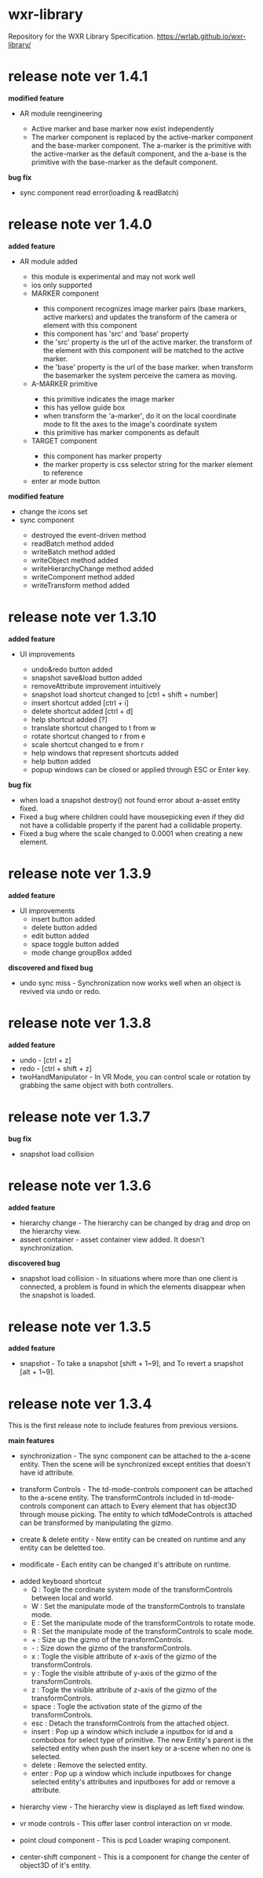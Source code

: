# wxr-library
Repository for the WXR Library Specification. https://wrlab.github.io/wxr-library/

# release note ver 1.4.1
<b>modified feature</b>
<ul>
	<li>AR module reengineering</li>
	<ul>
		<li>Active marker and base marker now exist independently</li>
		<li>The marker component is replaced by the active-marker component and the base-marker component. The a-marker is the primitive with the active-marker as the default component, and the a-base is the primitive with the base-marker as the default component.</li>
	</ul>
</ul>
<b>bug fix</b>
<ul>
	<li>sync component read error(loading & readBatch)</li>
</ul>

# release note ver 1.4.0
<b>added feature</b>
<ul>
	<li>AR module added</li>
	<ul>
		<li>this module is experimental and may not work well</li>
		<li>ios only supported</li>
		<li>MARKER component</li>
		<ul>
			<li>this component recognizes image marker pairs (base markers, active markers) and updates the transform of the camera or element with this component</li>
			<li>this component has 'src' and 'base' property</li>
			<li>the 'src' property is the url of the active marker. the transform of the element with this component will be matched to the active marker.</li>
			<li>the 'base' property is the url of the base marker. when transform the basemarker the system  perceive the camera as moving.</li>
		</ul>
		<li>A-MARKER primitive</li>
		<ul>
			<li>this primitive indicates the image marker</li>
			<li>this has yellow guide box</li>
			<li>when transform the 'a-marker', do it on the local coordinate mode to fit the axes to the image's coordinate system</li>
			<li>this primitive has marker components as default</li>
		</ul>
		<li>TARGET component</li>
		<ul>
			<li>this component has marker property</li>
			<li>the marker property is css selector string for the marker element to reference</li> 
		</ul>
		<li>enter ar mode button</li>
	</ul>
</ul>
<b>modified feature</b>
<ul>
	<li>change the icons set</li>
	<li>sync component</li>
		<ul>
			<li>destroyed the event-driven method</li>
			<li>readBatch method added</li>
			<li>writeBatch method added</li>
			<li>writeObject method added</li>
			<li>writeHierarchyChange method added</li>
			<li>writeComponent method added</li>
			<li>writeTransform method added</li>
		</ul>
</ul>

# release note ver 1.3.10
<b>added feature</b>
<ul>
	<li>UI improvements</li>
 		<ul>
			<li>undo&redo button added</li>
            		<li>snapshot save&load button added</li>
			<li>removeAttribute improvement intuitively</li>
			<li>snapshot load shortcut changed to [ctrl + shift + number]</li>
			<li>insert shortcut added [ctrl + i]</li>
			<li>delete shortcut added [ctrl + d]</li>
			<li>help shortcut added [?]</li>
			<li>translate shortcut changed to t from w</li>
			<li>rotate shortcut changed to r from e</li>
			<li>scale shortcut changed to e from r</li>
			<li>help windows that represent shortcuts added</li>
			<li>help button added</li>
			<li>popup windows can be closed or applied through ESC or Enter key.</li>
		</ul>
</ul>
<b>bug fix</b>
<ul>
	<li>when load a snapshot destroy() not found error about a-asset entity fixed.</li>
	<li>Fixed a bug where children could have mousepicking even if they did not have a collidable property if the parent had a collidable property.</li>
	<li>Fixed a bug where the scale changed to 0.0001 when creating a new element.</li>
</ul>

# release note ver 1.3.9
<b>added feature</b>
<ul>
	<li>UI improvements
		<ul>
			<li>insert button added</li>
			<li>delete button added</li>
			<li>edit button added</li>
            <li>space toggle button added</li>
            <li>mode change groupBox added</li>
		</ul>
	</li>
</ul>
<b>discovered and fixed bug</b>
<ul>
	<li>undo sync miss - Synchronization now works well when an object is revived via undo or redo.</li>
</ul>

# release note ver 1.3.8
<b>added feature</b>
<ul>
	<li>undo - [ctrl + z]</li>
	<li>redo - [ctrl + shift + z]</li>
	<li>twoHandManipulator - In VR Mode, you can control scale or rotation by grabbing the same object with both controllers.</li>
</ul>

# release note ver 1.3.7
<b>bug fix</b>
<ul>
	<li>snapshot load collision</li>
</ul>

# release note ver 1.3.6
<b>added feature</b>
<ul>
	<li>hierarchy change - The hierarchy can be changed by drag and drop on the hierarchy view.</li>
	<li>asseet container - asset container view added. It doesn't synchronization.</li>
</ul>
<b>discovered bug</b>
<ul>
	<li>snapshot load collision - In situations where more than one client is connected, a problem is found in which the elements disappear when the snapshot is loaded.</li>
</ul>

# release note ver 1.3.5
<b>added feature</b>
<ul>
	<li>snapshot - To take a snapshot [shift + 1~9], and To revert a snapshot [alt + 1~9].</li>
</ul>

# release note ver 1.3.4
This is the first release note to include features from previous versions.

<b>main features</b>
<ul>
  <li>synchronization - The sync component can be attached to the a-scene entity. Then the scene will be synchronized except entities that doesn't have id attribute.</li><br>
  
  <li>transform Controls - The td-mode-controls component can be attached to the a-scene entity. The transformControls included in td-mode-controls component can attach to Every element that has object3D through mouse picking. The entity to which tdModeControls is attached can be transformed by manipulating the gizmo.</li><br>
  
  <li>create & delete entity - New entity can be created on runtime and any entity can be deletted too.</li><br>
  
  <li>modificate - Each entity can be changed it's attribute on runtime.</li><br>
  
  <li>added keyboard shortcut
    <ul>
      <li>Q : Togle the cordinate system mode of the transformControls between local and world.</li>
      <li>W : Set the manipulate mode of the transformControls to translate mode.</li>
      <li>E : Set the manipulate mode of the transformControls to rotate mode.</li>
      <li>R : Set the manipulate mode of the transformControls to scale mode.</li>
      <li>+ : Size up the gizmo of the transformControls.</li>
      <li>- : Size down the gizmo of the transformControls.</li>
      <li>x : Togle the visible attribute of x-axis of the gizmo of the transformControls.</li>
      <li>y : Togle the visible attribute of y-axis of the gizmo of the transformControls.</li>
      <li>z : Togle the visible attribute of z-axis of the gizmo of the transformControls.</li>
      <li>space : Togle the activation state of the gizmo of the transformControls.</li>
      <li>esc : Detach the transformControls from the attached object.</li>
      <li>insert : Pop up a window which include a inputbox for id and a combobox for select type of primitive. The new Entity's parent is the selected entity when push the insert key or a-scene when no one is selected.</li>
      <li>delete : Remove the selected entity.</li>
      <li>enter : Pop up a window which include inputboxes for change selected entity's attributes and inputboxes for add or remove a attribute.</li>
    </ul>
  </li><br>
  
  <li>hierarchy view - The hierarchy view is displayed as left fixed window.</li><br>
  
  <li>vr mode controls - This offer laser control interaction on vr mode.</li><br>
  
  <li>point cloud component - This is pcd Loader wraping component.</li><br>
  
  <li>center-shift component - This is a component for change the center of object3D of it's entity.</li><br>
</ul>
